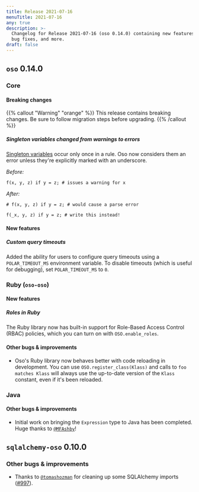 ```yaml
---
title: Release 2021-07-16
menuTitle: 2021-07-16
any: true
description: >-
  Changelog for Release 2021-07-16 (oso 0.14.0) containing new features,
  bug fixes, and more.
draft: false
---
```


## `oso` 0.14.0

### Core

#### Breaking changes

{{% callout "Warning" "orange" %}}
  This release contains breaking changes. Be sure to follow migration steps
  before upgrading.
{{% /callout %}}

##### Singleton variables changed from warnings to errors

[Singleton variables](https://www.osohq.com/docs/oss/reference/polar/polar-syntax.html#singletons) occur only once in a rule.
Oso now considers them an error unless they're explicitly marked with an underscore.

*Before:*

```polar
f(x, y, z) if y = z; # issues a warning for x
```

*After:*

```polar
# f(x, y, z) if y = z; # would cause a parse error

f(_x, y, z) if y = z; # write this instead!
```

#### New features

##### Custom query timeouts

Added the ability for users to configure query timeouts using a
`POLAR_TIMEOUT_MS` environment variable. To disable timeouts (which is useful
for debugging), set `POLAR_TIMEOUT_MS` to `0`.

### Ruby (`oso-oso`)

#### New features

##### Roles in Ruby

The Ruby library now has
built-in support for Role-Based Access Control (RBAC) policies, which
you can turn on with `OSO.enable_roles`.

#### Other bugs & improvements

- Oso's Ruby library now behaves better with code reloading in development. You
  can use `OSO.register_class(Klass)` and calls to `foo matches Klass` will
  always use the up-to-date version of the `Klass` constant, even if it's been
  reloaded.

### Java

#### Other bugs & improvements

- Initial work on bringing the `Expression` type to Java has been completed.
  Huge thanks to [`@MFAshby`](https://github.com/MFAshby)!

## `sqlalchemy-oso` 0.10.0

### Other bugs & improvements

- Thanks to [`@tomashozman`](https://github.com/tomashozman) for cleaning up
  some SQLAlchemy imports ([#997](https://github.com/osohq/oso/pull/997)).
